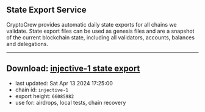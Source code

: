 ## State Export Service
CryptoCrew provides automatic daily state exports for all chains we validate. State export files can be used as genesis files and are a snapshot of the current blockchain state, including all validators, accounts, balances and delegations.

---
**Download: [injective-1 state export](https://dl-eu2.ccvalidators.com/SERVICE/injective/injective-1_export_66085982.json)**
---

- last updated: Sat Apr 13 2024 17:25:00
- chain id: `injective-1`
- export height: `66085982`
- use for: airdrops, local tests, chain recovery
